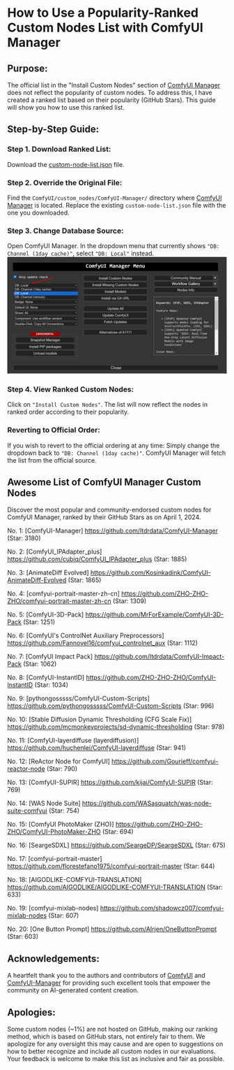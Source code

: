 # How to Use a Popularity-Ranked Custom Nodes List with ComfyUI Manager

## Purpose:

The official list in the "Install Custom Nodes" section of [ComfyUI Manager](https://github.com/ltdrdata/ComfyUI-Manager) does not reflect the popularity of custom nodes. To address this, I have created a ranked list based on their popularity (GitHub Stars). This guide will show you how to use this ranked list.

## Step-by-Step Guide:

### Step 1. Download Ranked List:

Download the [custom-node-list.json](https://raw.githubusercontent.com/liusida/ComfyUI-Manager-CustomNodes-Ranked/main/custom-node-list.json) file.

### Step 2. Override the Original File:

Find the `ComfyUI/custom_nodes/ComfyUI-Manager/` directory where [ComfyUI Manager](https://github.com/ltdrdata/ComfyUI-Manager) is located.
Replace the existing `custom-node-list.json` file with the one you downloaded.

### Step 3. Change Database Source:

Open ComfyUI Manager.
In the dropdown menu that currently shows `"DB: Channel (1day cache)"`, select `"DB: Local"` instead.
![DB-Local.png](DB-Local.png)

### Step 4. View Ranked Custom Nodes:

Click on `"Install Custom Nodes"`.
The list will now reflect the nodes in ranked order according to their popularity.

### Reverting to Official Order:

If you wish to revert to the official ordering at any time:
Simply change the dropdown back to `"DB: Channel (1day cache)"`.
ComfyUI Manager will fetch the list from the official source.

## Awesome List of ComfyUI Manager Custom Nodes
Discover the most popular and community-endorsed custom nodes for ComfyUI Manager, ranked by their GitHub Stars as on April 1, 2024.

No. 1: [ComfyUI-Manager] https://github.com/ltdrdata/ComfyUI-Manager (Star: 3180)

No. 2: [ComfyUI_IPAdapter_plus] https://github.com/cubiq/ComfyUI_IPAdapter_plus (Star: 1885)

No. 3: [AnimateDiff Evolved] https://github.com/Kosinkadink/ComfyUI-AnimateDiff-Evolved (Star: 1865)

No. 4: [comfyui-portrait-master-zh-cn] https://github.com/ZHO-ZHO-ZHO/comfyui-portrait-master-zh-cn (Star: 1309)

No. 5: [ComfyUI-3D-Pack] https://github.com/MrForExample/ComfyUI-3D-Pack (Star: 1251)

No. 6: [ComfyUI's ControlNet Auxiliary Preprocessors] https://github.com/Fannovel16/comfyui_controlnet_aux (Star: 1112)

No. 7: [ComfyUI Impact Pack] https://github.com/ltdrdata/ComfyUI-Impact-Pack (Star: 1062)

No. 8: [ComfyUI-InstantID] https://github.com/ZHO-ZHO-ZHO/ComfyUI-InstantID (Star: 1034)

No. 9: [pythongosssss/ComfyUI-Custom-Scripts] https://github.com/pythongosssss/ComfyUI-Custom-Scripts (Star: 996)

No. 10: [Stable Diffusion Dynamic Thresholding (CFG Scale Fix)] https://github.com/mcmonkeyprojects/sd-dynamic-thresholding (Star: 978)

No. 11: [ComfyUI-layerdiffuse (layerdiffusion)] https://github.com/huchenlei/ComfyUI-layerdiffuse (Star: 941)

No. 12: [ReActor Node for ComfyUI] https://github.com/Gourieff/comfyui-reactor-node (Star: 790)

No. 13: [ComfyUI-SUPIR] https://github.com/kijai/ComfyUI-SUPIR (Star: 769)

No. 14: [WAS Node Suite] https://github.com/WASasquatch/was-node-suite-comfyui (Star: 754)

No. 15: [ComfyUI PhotoMaker (ZHO)] https://github.com/ZHO-ZHO-ZHO/ComfyUI-PhotoMaker-ZHO (Star: 694)

No. 16: [SeargeSDXL] https://github.com/SeargeDP/SeargeSDXL (Star: 675)

No. 17: [comfyui-portrait-master] https://github.com/florestefano1975/comfyui-portrait-master (Star: 644)

No. 18: [AIGODLIKE-COMFYUI-TRANSLATION] https://github.com/AIGODLIKE/AIGODLIKE-COMFYUI-TRANSLATION (Star: 633)

No. 19: [comfyui-mixlab-nodes] https://github.com/shadowcz007/comfyui-mixlab-nodes (Star: 607)

No. 20: [One Button Prompt] https://github.com/AIrjen/OneButtonPrompt (Star: 603)


## Acknowledgements:

A heartfelt thank you to the authors and contributors of [ComfyUI](https://github.com/comfyanonymous/ComfyUI) and [ComfyUI-Manager](https://github.com/ltdrdata/ComfyUI-Manager) for providing such excellent tools that empower the community on AI-generated content creation.

## Apologies:

Some custom nodes (~1%) are not hosted on GitHub, making our ranking method, which is based on GitHub stars, not entirely fair to them. We apologize for any oversight this may cause and are open to suggestions on how to better recognize and include all custom nodes in our evaluations. Your feedback is welcome to make this list as inclusive and fair as possible.
